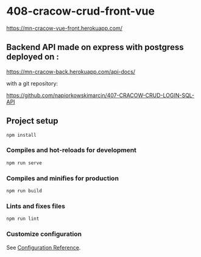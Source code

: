 # 408-cracow-crud-front-vue

https://mn-cracow-vue-front.herokuapp.com/

## Backend API made on express with postgress deployed on :

https://mn-cracow-back.herokuapp.com/api-docs/

with a git repository:

https://github.com/napiorkowskimarcin/407-CRACOW-CRUD-LOGIN-SQL-API

## Project setup

```
npm install
```

### Compiles and hot-reloads for development

```
npm run serve
```

### Compiles and minifies for production

```
npm run build
```

### Lints and fixes files

```
npm run lint
```

### Customize configuration

See [Configuration Reference](https://cli.vuejs.org/config/).
